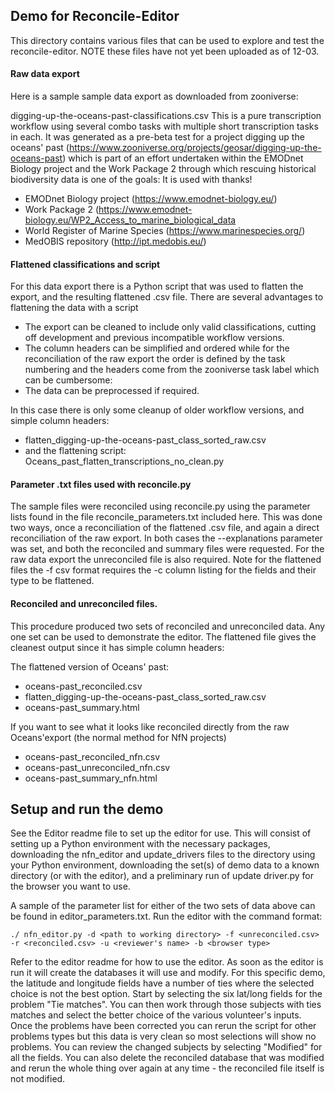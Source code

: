 ## Demo for Reconcile-Editor

This directory contains various files that can be used to explore and test the reconcile-editor. NOTE these files have not yet been uploaded as of 12-03.

#### Raw data export
Here is a sample sample data export as downloaded from zooniverse:

digging-up-the-oceans-past-classifications.csv  This is a pure transcription workflow using several combo tasks with multiple short transcription tasks in each. It was generated as a pre-beta test for a project digging up the oceans' past (https://www.zooniverse.org/projects/geosar/digging-up-the-oceans-past) which is part of an effort undertaken within the EMODnet Biology project and the Work Package 2 through which rescuing historical biodiversity data is one of the goals:
It is used with thanks!
- EMODnet Biology project (https://www.emodnet-biology.eu/)
- Work Package 2 (https://www.emodnet-biology.eu/WP2_Access_to_marine_biological_data
- World Register of Marine Species (https://www.marinespecies.org/)
- MedOBIS repository (http://ipt.medobis.eu/)
 
 #### Flattened classifications and script
For this data export there is a Python script that was used to flatten the export, and the resulting flattened .csv file.  There are several advantages to flattening the data with a script
- The export can be cleaned to include only valid classifications, cutting off development and previous incompatible workflow versions.
- The column headers can be simplified and ordered while for the reconciliation of the raw export the order is defined by the task numbering and the headers come from the zooniverse task label which can be cumbersome:
- The data can be preprocessed if required. 

In this case there is only some cleanup of older workflow versions, and simple column headers:

- flatten_digging-up-the-oceans-past_class_sorted_raw.csv 
- and the flattening script: Oceans_past_flatten_transcriptions_no_clean.py

#### Parameter .txt files used with reconcile.py
The sample files were reconciled using reconcile.py using the parameter lists found in the file reconcile_parameters.txt included here.  This was done two ways, once a reconciliation of the flattened .csv file, and again a direct reconciliation of the raw export.  In both cases the --explanations parameter was set, and both the reconciled and summary files were requested. For the raw data export the unreconciled file is also required. Note for the flattened files the -f csv format requires the -c column listing for the fields and their type to be flattened.

#### Reconciled and unreconciled files.
This procedure produced two sets of reconciled and unreconciled data. Any one set can be used to demonstrate the editor.  The flattened file gives the cleanest output since it has simple column headers:

The flattened version of Oceans' past:
- oceans-past_reconciled.csv
- flatten_digging-up-the-oceans-past_class_sorted_raw.csv
- oceans-past_summary.html

If you want to see what it looks like reconciled directly from the raw Oceans'export (the normal method for NfN projects)
- oceans-past_reconciled_nfn.csv
- oceans-past_unreconciled_nfn.csv
- oceans-past_summary_nfn.html

## Setup and run the demo
See the Editor readme file to set up the editor for use.  This will consist of setting up a Python environment with the necessary packages, downloading the nfn_editor and update_drivers files to the directory using your Python environment, downloading the set(s) of demo data to a known directory (or with the editor), and a preliminary run of update driver.py for the browser you want to use.

A sample of the parameter list for either of the two sets of data above can be found in editor_parameters.txt.  Run the editor with the command format:

````
./ nfn_editor.py -d <path to working directory> -f <unreconciled.csv> -r <reconciled.csv> -u <reviewer's name> -b <browser type>
````
  
Refer to the editor readme for how to use the editor.  As soon as the editor is run it will create the databases it will use and modify.  For this specific demo, the latitude and longitude fields have a number of ties where the selected choice is not the best option. Start by selecting the six lat/long fields for the problem "Tie matches".  You can then work through those subjects with ties matches and select the better choice of the various volunteer's inputs. Once the problems have been corrected you can rerun the script for other problems types but this data is very clean so most selections will show no problems.  You can review the changed subjects by selecting "Modified" for all the fields.  You can also delete the reconciled database that was modified and rerun the whole thing over again at any time - the reconciled file itself is not modified.
  
  



